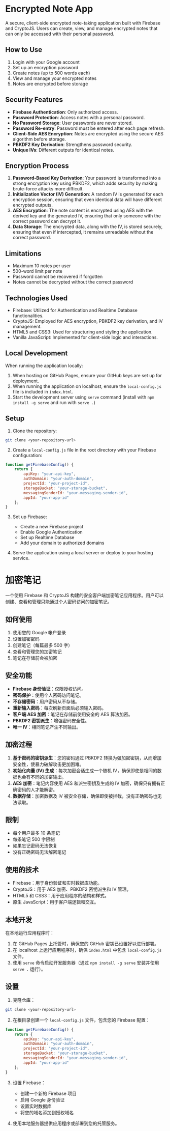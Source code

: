 # Encrypted Note App

A secure, client-side encrypted note-taking application built with Firebase and CryptoJS. Users can create, view, and manage encrypted notes that can only be accessed with their personal password.

## How to Use

1. Login with your Google account
2. Set up an encryption password
3. Create notes (up to 500 words each)
4. View and manage your encrypted notes
5. Notes are encrypted before storage

## Security Features

- **Firebase Authentication**: Only authorized access.
- **Password Protection**: Access notes with a personal password.
- **No Password Storage**: User passwords are never stored.
- **Password Re-entry**: Password must be entered after each page refresh.
- **Client-Side AES Encryption**: Notes are encrypted using the secure AES algorithm before storage.
- **PBKDF2 Key Derivation**: Strengthens password security.
- **Unique IVs**: Different outputs for identical notes.

## Encryption Process

1. **Password-Based Key Derivation**: Your password is transformed into a strong encryption key using PBKDF2, which adds security by making brute-force attacks more difficult.
2. **Initialization Vector (IV) Generation**: A random IV is generated for each encryption session, ensuring that even identical data will have different encrypted outputs.
3. **AES Encryption**: The note content is encrypted using AES with the derived key and the generated IV, ensuring that only someone with the correct password can decrypt it.
4. **Data Storage**: The encrypted data, along with the IV, is stored securely, ensuring that even if intercepted, it remains unreadable without the correct password.


## Limitations

- Maximum 10 notes per user
- 500-word limit per note
- Password cannot be recovered if forgotten
- Notes cannot be decrypted without the correct password

## Technologies Used

- Firebase: Utilized for Authentication and Realtime Database functionalities.
- CryptoJS: Employed for AES encryption, PBKDF2 key derivation, and IV management.
- HTML5 and CSS3: Used for structuring and styling the application.
- Vanilla JavaScript: Implemented for client-side logic and interactions.

## Local Development

When running the application locally:

1. When hosting on GitHub Pages, ensure your GitHub keys are set up for deployment.
2. When running the application on localhost, ensure the `local-config.js` file is included in `index.html`.
3. Start the development server using `serve` command (install with `npm install -g serve` and run with `serve .`)

## Setup

1. Clone the repository:
```bash
git clone <your-repository-url>
```

2. Create a `local-config.js` file in the root directory with your Firebase configuration:
```javascript
function getFirebaseConfig() {
    return {
        apiKey: "your-api-key",
        authDomain: "your-auth-domain",
        projectId: "your-project-id",
        storageBucket: "your-storage-bucket",
        messagingSenderId: "your-messaging-sender-id",
        appId: "your-app-id"
    };
}
```

3. Set up Firebase:
   - Create a new Firebase project
   - Enable Google Authentication
   - Set up Realtime Database
   - Add your domain to authorized domains

4. Serve the application using a local server or deploy to your hosting service.

# 加密笔记

一个使用 Firebase 和 CryptoJS 构建的安全客户端加密笔记应用程序。用户可以创建、查看和管理只能通过个人密码访问的加密笔记。

## 如何使用

1. 使用您的 Google 帐户登录
2. 设置加密密码
3. 创建笔记（每篇最多 500 字）
4. 查看和管理您的加密笔记
5. 笔记在存储前会被加密

## 安全功能

- **Firebase 身份验证**：仅限授权访问。
- **密码保护**：使用个人密码访问笔记。
- **不存储密码**：用户密码从不存储。
- **重新输入密码**：每次刷新页面后必须输入密码。
- **客户端 AES 加密**：笔记在存储前使用安全的 AES 算法加密。
- **PBKDF2 密钥派生**：增强密码安全性。
- **唯一 IV**：相同笔记产生不同输出。

## 加密过程

1. **基于密码的密钥派生**：您的密码通过 PBKDF2 转换为强加密密钥，从而增加安全性，使暴力破解攻击更加困难。
2. **初始化向量 (IV) 生成**：每次加密会话生成一个随机 IV，确保即使是相同的数据也会有不同的加密输出。
3. **AES 加密**：笔记内容使用 AES 和派生密钥及生成的 IV 加密，确保只有拥有正确密码的人才能解密。
4. **数据存储**：加密数据及 IV 被安全存储，确保即使被拦截，没有正确密码也无法读取。

## 限制

- 每个用户最多 10 条笔记
- 每条笔记 500 字限制
- 如果忘记密码无法恢复
- 没有正确密码无法解密笔记

## 使用的技术

- Firebase：用于身份验证和实时数据库功能。
- CryptoJS：用于 AES 加密、PBKDF2 密钥派生和 IV 管理。
- HTML5 和 CSS3：用于应用程序的结构和样式。
- 原生 JavaScript：用于客户端逻辑和交互。

## 本地开发

在本地运行应用程序时：

1. 在 GitHub Pages 上托管时，确保您的 GitHub 密钥已设置好以进行部署。
2. 在 localhost 上运行应用程序时，确保 `index.html` 中包含 `local-config.js` 文件。
3. 使用 `serve` 命令启动开发服务器（通过 `npm install -g serve` 安装并使用 `serve .` 运行）。

## 设置

1. 克隆仓库：
```bash
git clone <your-repository-url>
```

2. 在根目录创建一个 `local-config.js` 文件，包含您的 Firebase 配置：
```javascript
function getFirebaseConfig() {
    return {
        apiKey: "your-api-key",
        authDomain: "your-auth-domain",
        projectId: "your-project-id",
        storageBucket: "your-storage-bucket",
        messagingSenderId: "your-messaging-sender-id",
        appId: "your-app-id"
    };
}
```

3. 设置 Firebase：
   - 创建一个新的 Firebase 项目
   - 启用 Google 身份验证
   - 设置实时数据库
   - 将您的域名添加到授权域名

4. 使用本地服务器提供应用程序或部署到您的托管服务。